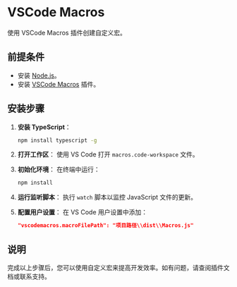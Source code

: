 # VSCode Macros

使用 VSCode Macros 插件创建自定义宏。

## 前提条件

- 安装 [Node.js](https://nodejs.org/zh-cn)。
- 安装 [VSCode Macros](https://marketplace.visualstudio.com/items?itemName=EXCEEDSYSTEM.vscode-macros) 插件。

## 安装步骤

1. **安装 TypeScript**：
   ```bash
   npm install typescript -g
   ```

2. **打开工作区**：
   使用 VS Code 打开 `macros.code-workspace` 文件。

3. **初始化环境**：
   在终端中运行：
   ```bash
   npm install
   ```

4. **运行监听脚本**：
   执行 `watch` 脚本以监控 JavaScript 文件的更新。

5. **配置用户设置**：
   在 VS Code 用户设置中添加：
   ```json
   "vscodemacros.macroFilePath": "项目路径\\dist\\Macros.js"
   ```

## 说明

完成以上步骤后，您可以使用自定义宏来提高开发效率。如有问题，请查阅插件文档或联系支持。
